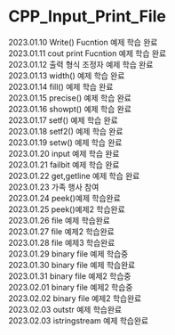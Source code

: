 # CPP_Input_Print_File  
2023.01.10 Write() Fucntion 예제 학습 완료  
2023.01.11 cout print Fucntion 예제 학습 완료  
2023.01.12 출력 형식 조정자 예제 학습 완료  
2023.01.13 width() 예제 학습 완료  
2023.01.14 fill() 예제 학습 완료  
2023.01.15 precise() 예제 학습 완료  
2023.01.16 showpt() 예제 학습 완료  
2023.01.17 setf() 예제 학습 완료  
2023.01.18 setf2() 예제 학습 완료  
2023.01.19 setw() 예제 학습 완료  
2023.01.20 input 예제 학습 완료  
2023.01.21 failbit 예제 학습 완료  
2023.01.22 get,getline 예제 학습 완료  
2023.01.23 가족 행사 참여  
2023.01.24 peek()예제 학습완료  
2023.01.25 peek()예제2 학습완료  
2023.01.26 file 예제 학습완료  
2023.01.27 file 예제2 학습완료  
2023.01.28 file 예제3 학습완료  
2023.01.29 binary file 예제 학습중  
2023.01.30 binary file 예제 학습완료  
2023.01.31 binary file 예제2 학습중  
2023.02.01 binary file 예제2 학습중  
2023.02.02 binary file 예제2 학습완료  
2023.02.03 outstr 예제 학습완료  
2023.02.03 istringstream 예제 학습완료  
